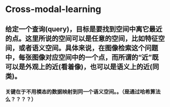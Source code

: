 # Cross-modal-learning

## 给定一个查询(query)，目标是要找到空间中离它最近的点。这里所说的空间可以是任意的空间，比如特征空间，或者语义空间。具体来说，在图像检索这个问题中，每张图像对应空间中的一个点，而所谓的“近”既可以是外观上的近(看着像)，也可以是语义上的近(同类)。  
### 关键在于不用模态的数据映射到同一个语义空间。。（是通过哈希算法么？？？？）
